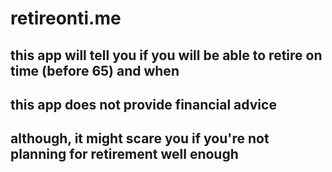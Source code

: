 # retireonti.me
## this app will tell you if you will be able to retire on time (before 65) and when
## this app does not provide financial advice
## although, it might scare you if you're not planning for retirement well enough